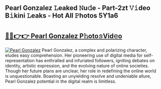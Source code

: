 ## Pearl Gonzalez 𝙻eaked 𝙽u𝚍e - Part-2zt 𝚅𝚒deo B𝚒kini 𝙻eaks - Hot All 𝙿hotos 5Y1a6

# <h2><a href="http://ld0n6h.urlbe.top/?page=Pearl+Gonzalez">🔗🔗👉👉 Pearl Gonzalez P𝚑oto𝚜Vid𝚎o</a></h2>

[![Pearl Gonzalez](https://i.imgur.com/eBuTRDB.gif)](http://ld0n6h.urlbe.top/?page=Pearl+Gonzalez)
Pearl Gonzalez, a complex and polarizing character, eludes easy comprehension. Her pioneering use of digital media for self-representation has enthralled and infuriated followers, igniting debates on identity, artistic expression, and the evolving nature of online societies. Though her future plans are unclear, her role in redefining the online world is unquestionable. Boasting an unyielding resolve and undeniable allure, Pearl Gonzalez potential in the digital realm is limitless.

